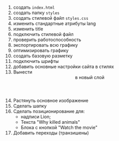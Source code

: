 1. создать `index.html`
2. создать папку `styles`
3. создать стилевой файл `styles.css`
4. изменить стандартные атрибуты lang
5. изменить title
6. подключить стилевой файл
7. проверить работоспособность
8. экспортировать всю графику
9. оптимизировать графику
10. создать базовую разметку
11. подключить шрифты
12. добавить основные настройки сайта в стилях
13. Вынести <header> в новый слой
14. Растянуть основное изображение
15. Сделать шапку
16. Сделать позиционирование для:
    - надписи Lion;
    - Текста "Why killed animals"
    - Блока с кнопкой "Watch the movie"
17. Добавить переходы (транзишены) 